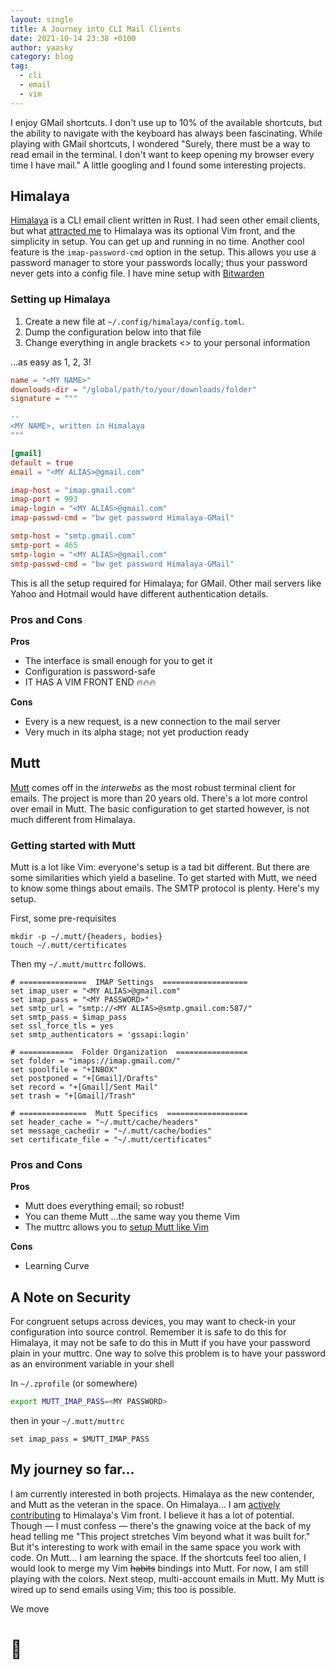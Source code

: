 ```yaml
---
layout: single
title: A Journey into CLI Mail Clients
date: 2021-10-14 23:38 +0100
author: yaasky
category: blog
tag:
  - cli
  - email
  - vim
---
```


I enjoy GMail shortcuts. I don't use up to 10% of the available shortcuts, but the ability to navigate with the keyboard has always been fascinating. While playing with GMail shortcuts, I wondered "Surely, there must be a way to read email in the terminal. I don't want to keep opening my browser every time I have mail." A little googling and I found some interesting projects.

## Himalaya

[Himalaya][1] is a CLI email client written in Rust. I had seen other email clients, but what [attracted me][5] to Himalaya was its optional Vim front, and the simplicity in setup. You can get up and running in no time. Another cool feature is the `imap-password-cmd` option in the setup. This allows you use a password manager to store your passwords locally; thus your password never gets into a config file. I have mine setup with [Bitwarden][2]

### Setting up Himalaya

1. Create a new file at `~/.config/himalaya/config.toml`.
1. Dump the configuration below into that file
1. Change everything in angle brackets <> to your personal information

...as easy as 1, 2, 3!

```toml
name = "<MY NAME>"
downloads-dir = "/global/path/to/your/downloads/folder"
signature = """

--
<MY NAME>, written in Himalaya
"""

[gmail]
default = true
email = "<MY ALIAS>@gmail.com"

imap-host = "imap.gmail.com"
imap-port = 993
imap-login = "<MY ALIAS>@gmail.com"
imap-passwd-cmd = "bw get password Himalaya-GMail"

smtp-host = "smtp.gmail.com"
smtp-port = 465
smtp-login = "<MY ALIAS>@gmail.com"
smtp-passwd-cmd = "bw get password Himalaya-GMail"
```

This is all the setup required for Himalaya; for GMail. Other mail servers like Yahoo and Hotmail would have different authentication details.

### Pros and Cons

**Pros**
- The interface is small enough for you to get it
- Configuration is password-safe
- IT HAS A VIM FRONT END 🔥🔥🔥

**Cons**
- Every is a new request, is a new connection to the mail server
- Very much in its alpha stage; not yet production ready


## Mutt

[Mutt][3] comes off in the _interwebs_ as the most robust terminal client for emails. The project is more than 20 years old. There's a lot more control over email in Mutt. The basic configuration to get started however, is not much different from Himalaya.

### Getting started with Mutt

Mutt is a lot like Vim: everyone's setup is a tad bit different. But there are some similarities which yield a baseline. To get started with Mutt, we need to know some things about emails. The SMTP protocol is plenty. Here's my setup.

First, some pre-requisites

```muttrc
mkdir -p ~/.mutt/{headers, bodies}
touch ~/.mutt/certificates
```

Then my `~/.mutt/muttrc` follows.

```muttrc
# ===============  IMAP Settings  ===================
set imap_user = "<MY ALIAS>@gmail.com"
set imap_pass = "<MY PASSWORD>"
set smtp_url = "smtp://<MY ALIAS>@smtp.gmail.com:587/"
set smtp_pass = $imap_pass
set ssl_force_tls = yes
set smtp_authenticators = 'gssapi:login'

# ============  Folder Organization  ================
set folder = "imaps://imap.gmail.com/"
set spoolfile = "+INBOX"
set postponed = "+[Gmail]/Drafts"
set record = "+[Gmail]/Sent Mail"
set trash = "+[Gmail]/Trash"

# ===============  Mutt Specifics  ==================
set header_cache = "~/.mutt/cache/headers"
set message_cachedir = "~/.mutt/cache/bodies"
set certificate_file = "~/.mutt/certificates"
```

### Pros and Cons

**Pros**
- Mutt does everything email; so robust!
- You can theme Mutt ...the same way you theme Vim
- The muttrc allows you to [setup Mutt like Vim][4]

**Cons**
- Learning Curve


## A Note on Security

For congruent setups across devices, you may want to check-in your configuration into source control. Remember it is safe to do this for Himalaya, it may not be safe to do this in Mutt if you have your password plain in your muttrc. One way to solve this problem is to have your password as an environment variable in your shell

In `~/.zprofile` (or somewhere)

```sh
export MUTT_IMAP_PASS=<MY PASSWORD>
```

then in your `~/.mutt/muttrc`

```muttrc
set imap_pass = $MUTT_IMAP_PASS
```

## My journey so far...

I am currently interested in both projects. Himalaya as the new contender, and Mutt as the veteran in the space. On Himalaya... I am [actively contributing][5] to Himalaya's Vim front. I believe it has a lot of potential. Though — I must confess — there's the gnawing voice at the back of my head telling me "This project stretches Vim beyond what it was built for." But it's interesting to work with email in the same space you work with code. On Mutt... I am learning the space. If the shortcuts feel too alien, I would look to merge my Vim ~~habits~~ bindings into Mutt. For now, I am still playing with the colors. Next steop, multi-account emails in Mutt. My Mutt is wired up to send emails using Vim; this too is possible.

We move

# 🚀

  [1]: https://github.com/soywod/himalaya
  [2]: https://bitwarden.com/
  [3]: http://www.mutt.org/
  [4]: https://ryanlue.com/posts/2017-05-21-mutt-the-vim-way
  [5]: https://github.com/soywod/himalaya/pull/224
